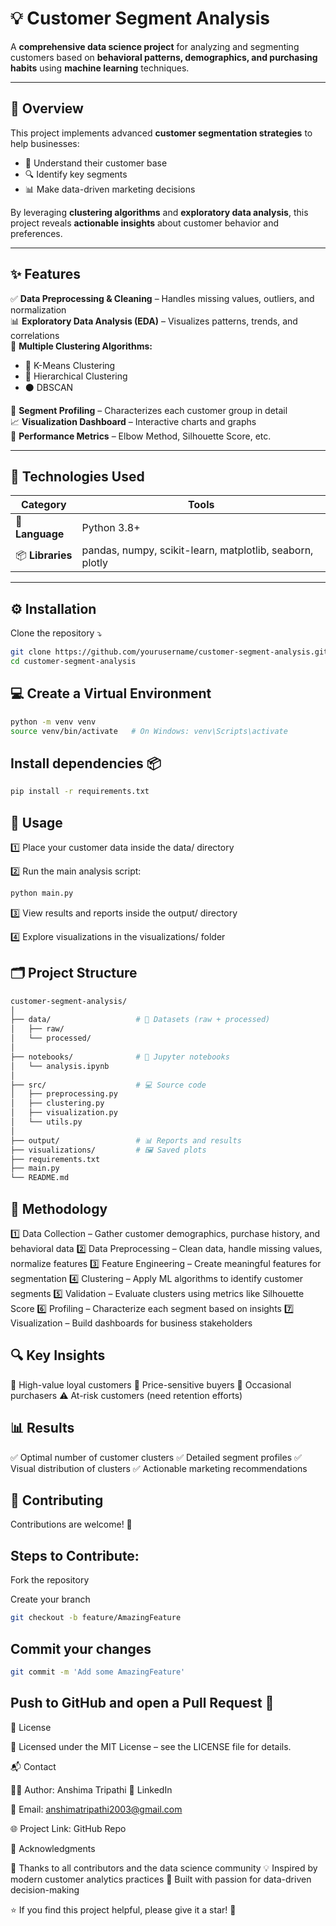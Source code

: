 # 💡 Customer Segment Analysis

A **comprehensive data science project** for analyzing and segmenting customers based on **behavioral patterns, demographics, and purchasing habits** using **machine learning** techniques.

---

## 🚀 Overview

This project implements advanced **customer segmentation strategies** to help businesses:

- 🧠 Understand their customer base  
- 🔍 Identify key segments  
- 📊 Make data-driven marketing decisions  

By leveraging **clustering algorithms** and **exploratory data analysis**, this project reveals **actionable insights** about customer behavior and preferences.

---

## ✨ Features

✅ **Data Preprocessing & Cleaning** – Handles missing values, outliers, and normalization  
📊 **Exploratory Data Analysis (EDA)** – Visualizes patterns, trends, and correlations  
🤖 **Multiple Clustering Algorithms:**
- 🔹 K-Means Clustering  
- 🔸 Hierarchical Clustering  
- ⚫ DBSCAN  

🧩 **Segment Profiling** – Characterizes each customer group in detail  
📈 **Visualization Dashboard** – Interactive charts and graphs  
🧮 **Performance Metrics** – Elbow Method, Silhouette Score, etc.

---

## 🧰 Technologies Used

| Category | Tools |
|-----------|--------|
| 🐍 **Language** | Python 3.8+ |
| 📦 **Libraries** | pandas, numpy, scikit-learn, matplotlib, seaborn, plotly |

---

## ⚙️ Installation

Clone the repository ⤵️  
```bash
git clone https://github.com/yourusername/customer-segment-analysis.git
cd customer-segment-analysis
``` 

## 💻 Create a Virtual Environment

```bash
python -m venv venv
source venv/bin/activate   # On Windows: venv\Scripts\activate
```

## Install dependencies 📦
```bash
pip install -r requirements.txt
```


## 🧪 Usage

1️⃣ Place your customer data inside the data/ directory

2️⃣ Run the main analysis script:
```bash
python main.py
```

3️⃣ View results and reports inside the output/ directory

4️⃣ Explore visualizations in the visualizations/ folder

## 🗂️ Project Structure
```bash
customer-segment-analysis/
│
├── data/                   # 📁 Datasets (raw + processed)
│   ├── raw/
│   └── processed/
│
├── notebooks/              # 📓 Jupyter notebooks
│   └── analysis.ipynb
│
├── src/                    # 💻 Source code
│   ├── preprocessing.py
│   ├── clustering.py
│   ├── visualization.py
│   └── utils.py
│
├── output/                 # 📊 Reports and results
├── visualizations/         # 🖼️ Saved plots
├── requirements.txt
├── main.py
└── README.md
```

## 🧠 Methodology

1️⃣ Data Collection – Gather customer demographics, purchase history, and behavioral data
2️⃣ Data Preprocessing – Clean data, handle missing values, normalize features
3️⃣ Feature Engineering – Create meaningful features for segmentation
4️⃣ Clustering – Apply ML algorithms to identify customer segments
5️⃣ Validation – Evaluate clusters using metrics like Silhouette Score
6️⃣ Profiling – Characterize each segment based on insights
7️⃣ Visualization – Build dashboards for business stakeholders

## 🔍 Key Insights

💎 High-value loyal customers
💸 Price-sensitive buyers
🛒 Occasional purchasers
⚠️ At-risk customers (need retention efforts)

## 📊 Results

✅ Optimal number of customer clusters
✅ Detailed segment profiles
✅ Visual distribution of clusters
✅ Actionable marketing recommendations

## 🤝 Contributing

Contributions are welcome! 💬

## Steps to Contribute:

Fork the repository

Create your branch
```bash
git checkout -b feature/AmazingFeature
```

## Commit your changes
```bash
git commit -m 'Add some AmazingFeature'
```

## Push to GitHub and open a Pull Request 🎯

📜 License

🪪 Licensed under the MIT License – see the LICENSE file for details.

📬 Contact

👩‍💻 Author: Anshima Tripathi
🔗 LinkedIn

📧 Email: anshimatripathi2003@gmail.com

🌐 Project Link: GitHub Repo

💖 Acknowledgments

🙏 Thanks to all contributors and the data science community
💡 Inspired by modern customer analytics practices
🔬 Built with passion for data-driven decision-making

⭐ If you find this project helpful, please give it a star! 🌟
